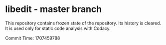 # libedit - master branch

This repository contains frozen state of the repository.
Its history is cleared. It is used only for static code
analysis with Codacy.

Commit Time: 1707459788